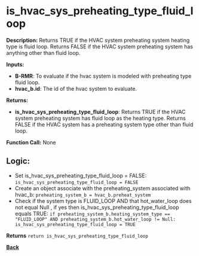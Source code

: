 # is_hvac_sys_preheating_type_fluid_loop 

**Description:** Returns TRUE if the HVAC system preheating system heating type is fluid loop. Returns FALSE if the HVAC system preheating system has anything other than fluid loop.   

**Inputs:**  
- **B-RMR**: To evaluate if the hvac system is modeled with preheating type fluid loop.   
- **hvac_b.id**: The id of the hvac system to evaluate.  

**Returns:**  
- **is_hvac_sys_preheating_type_fluid_loop**: Returns TRUE if the HVAC system preheating system has fluid loop as the heating type. Returns FALSE if the HVAC system has a preheating system type other than fluid loop.   
 
**Function Call:**  None  

## Logic:   
- Set is_hvac_sys_preheating_type_fluid_loop = FALSE: `is_hvac_sys_preheating_type_fluid_loop = FALSE`  
- Create an object associate with the preheating_system associated with hvac_b: `preheating_system_b = hvac_b.preheat_system`
- Check if the system type is FLUID_LOOP AND that hot_water_loop does not equal Null , if yes then is_hvac_sys_preheating_type_fluid_loop equals TRUE: `if preheating_system_b.heating_system_type == "FLUID_LOOP" AND preheating_system_b.hot_water_loop != Null: is_hvac_sys_preheating_type_fluid_loop = TRUE` 

**Returns** `return is_hvac_sys_preheating_type_fluid_loop`  

**[Back](../../../_toc.md)**